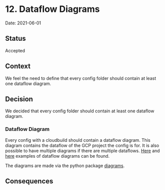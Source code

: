 # 12. Dataflow Diagrams

Date: 2021-06-01

## Status

Accepted

## Context

We feel the need to define that every config folder should contain at least one dataflow diagram.

## Decision

We decided that every config folder should contain at least one dataflow diagram.

### Dataflow Diagram

Every config with a cloudbuild should contain a dataflow diagram. This diagram contains the dataflow of the GCP project the config is for. It is also possible to have multiple diagrams if there are multiple dataflows. [Here](https://github.com/vwt-digital-config/snb-link2-int-config/tree/develop/dataflow_information/tmob_emails_link2) and [here](https://github.com/vwt-digital-config/snb-tmob-problm-int-config/tree/develop/dataflow_information/tmob_emails_link2) examples of dataflow diagrams can be found.

The diagrams are made via the python package [diagrams](https://github.com/mingrammer/diagrams).

## Consequences
